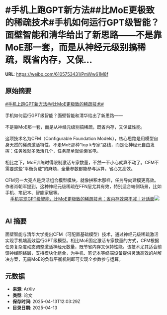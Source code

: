 # #手机上跑GPT新方法##比MoE更极致的稀疏技术#手机如何运行GPT级智能？面壁智能和清华给出了新思路——不是靠MoE那一套，而是从神经元级别搞稀疏，既省内存，又保...

**URL**: https://weibo.com/6105753431/PmWw61M8f

## 原始摘要

<a href="https://m.weibo.cn/search?containerid=231522type%3D1%26t%3D10%26q%3D%23%E6%89%8B%E6%9C%BA%E4%B8%8A%E8%B7%91GPT%E6%96%B0%E6%96%B9%E6%B3%95%23&amp;extparam=%23%E6%89%8B%E6%9C%BA%E4%B8%8A%E8%B7%91GPT%E6%96%B0%E6%96%B9%E6%B3%95%23" data-hide=""><span class="surl-text">#手机上跑GPT新方法#</span></a><a href="https://m.weibo.cn/search?containerid=231522type%3D1%26t%3D10%26q%3D%23%E6%AF%94MoE%E6%9B%B4%E6%9E%81%E8%87%B4%E7%9A%84%E7%A8%80%E7%96%8F%E6%8A%80%E6%9C%AF%23&amp;extparam=%23%E6%AF%94MoE%E6%9B%B4%E6%9E%81%E8%87%B4%E7%9A%84%E7%A8%80%E7%96%8F%E6%8A%80%E6%9C%AF%23" data-hide=""><span class="surl-text">#比MoE更极致的稀疏技术#</span></a><br><br>手机如何运行GPT级智能？面壁智能和清华给出了新思路——<br><br>不是靠MoE那一套，而是从神经元级别搞稀疏，既省内存，又保证性能。<br><br>这项技术名为CFM（Configurable Foundation Models），核心思路是用模型自身天然的稀疏激活特性，不走MoE那种“top k专家”路线，而是让神经元自由发挥：任务难就多激活几个，任务简单就偷懒省电。<br><br>相比之下，MoE训练时得限制激活专家数量，不然一不小心就算不动了。CFM不需要这些“平衡负载”的麻烦，全量参数都能参与运算，省心又高效。<br><br>CFM另一大亮点是灵活组合模型模块，就像拼积木那样，任务导向建模更高效。作者肖朝军提到，这种神经元级稀疏在FFN层尤其有效，特别适合端侧场景，比如手机、笔记本、智能家居等。<br> <a href="https://weibo.com/ttarticle/p/show?id=2309405154681583173676" data-hide=""><span class="url-icon"><img style="width: 1rem;height: 1rem" src="https://h5.sinaimg.cn/upload/2015/09/25/3/timeline_card_small_article_default.png" referrerpolicy="no-referrer"></span><span class="surl-text">手机实现GPT级智能，比MoE更极致的稀疏技术：省内存效果不减｜对话面</span></a><img style="" src="https://tvax3.sinaimg.cn/large/006Fd7o3gy1i0e83zhm8lj30r70fb76u.jpg" referrerpolicy="no-referrer"><br><br>

## AI 摘要

面壁智能与清华大学提出CFM（可配置基础模型）技术，通过神经元级稀疏激活实现手机端高效运行GPT级模型。相比MoE固定激活专家数量的方式，CFM根据任务复杂度动态调整激活神经元数量，既节省内存又保持性能。该技术尤其适合前馈神经网络层，支持模块化组合，为手机、笔记本等终端设备提供灵活高效的AI解决方案，无需MoE的负载平衡机制即可实现全参数参与运算。

## 元数据

- **来源**: ArXiv
- **类型**: 论文
- **保存时间**: 2025-04-13T12:03:29Z
- **目录日期**: 2025-04-13
